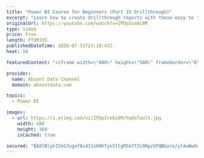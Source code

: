 ```yaml
---
title: "Power BI Course for Beginners (Part 15 Drillthrough)"
excerpt: "Learn how to create drillthrough reports with these easy to follow steps."
originalUrl: https://youtube.com/watch?v=ZPDpIceAi8M
type: video
price: Free
length: PT9M19S
publishedDateTime: 2020-07-31T23:18:43Z
heat: 50

featuredContent: "<iframe width=\"800\" height=\"500\" frameborder=\"0\" src=\"https://www.youtube.com/embed/ZPDpIceAi8M\" allow=\"accelerometer; autoplay; encrypted-media; gyroscope; picture-in-picture\" allowfullscreen></iframe>"

provider:
  name: Absent Data Channel
  domain: absentdata.com

topics:
  - Power BI

images:
  - url: https://i.ytimg.com/vi/ZPDpIceAi8M/hqdefault.jpg
    width: 480
    height: 360
    isCached: true

secured: "BAXlNlykISkG3vgnf8u43Js6NhTys5tlgMSm7TZs9RpzVFQBGore/yl4wWwXn/sKIh7IR/Y+B+GhVhRsCTMf9fiqPpfnySQbFEAxq8aL1kBvgYOBTXKb3szh1FFh//TU2stpgrvo8TivwiVlNa1FQNQzZJ+vcif5Cz2EDC6rJo7DOZ2GTBS7HSbYQ9Yz/tUbOK3nJgo4TOPxDlrlespnt0jl6ZfbEHwQVvi7z1WOJ/w++f3u74//3I9kKR1Hzxw6T0VggwafDsKE7cHPBBv2UfsLTycghRS7fD9RAjLPYSDCT6Qlm34Y1F3piOCSv1Zsoz/pNllcKaGUk9dm6zC4hfAlaYdEWvxFdwUP7qYiJY0PrX7SEKpQHRUWo0Gge96NKlo3zdOxSdmo1k/jPIqAnPUr8OqfOqyfERJRvat6cKA=;SkHsVTKeTjIZUslUdLCaZw=="
---
```


